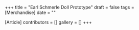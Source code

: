 +++
title = "Earl Schmerle Doll Prototype"
draft = false
tags = [Merchandise]
date = ""

[Article]
contributors = []
gallery = []
+++